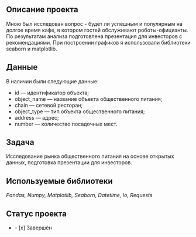 ## Описание проекта
Мною был исследован вопрос - будет ли успешным и популярным на долгое время кафе, в
котором гостей обслуживают роботы-официанты. По результатам анализа подготовлена
презентация для инвесторов с рекомендациями. При построении графиков я использовали
библиотеки seaborn и matplotlib.

## Данные

В наличии были следующие данные:
- id — идентификатор объекта;
- object_name — название объекта общественного питания;
- chain — сетевой ресторан;
- object_type — тип объекта общественного питания;
- address — адрес;
- number — количество посадочных мест.

## Задача


Исследование рынка общественного питания на основе открытых данных, подготовка презентации для инвесторов.

## Используемые библиотеки
*Pandas, Numpy, Matplotlib, Seaborn, Datetime, Io, Requests*
## Статус проекта
<ul><li>- [x] Завершён</li>
